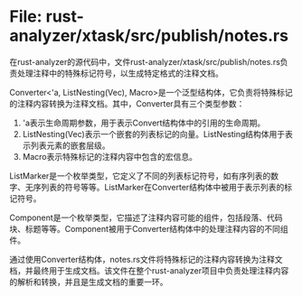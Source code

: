 # File: rust-analyzer/xtask/src/publish/notes.rs

在rust-analyzer的源代码中，文件rust-analyzer/xtask/src/publish/notes.rs负责处理注释中的特殊标记符号，以生成特定格式的注释文档。

Converter<'a, ListNesting(Vec<ListMarker>), Macro>是一个泛型结构体，它负责将特殊标记的注释内容转换为注释文档。其中，Converter具有三个类型参数：
1. 'a表示生命周期参数，用于表示Convert结构体中的引用的生命周期。
2. ListNesting(Vec<ListMarker>)表示一个嵌套的列表标记的向量。ListNesting结构体用于表示列表元素的嵌套层级。
3. Macro表示特殊标记的注释内容中包含的宏信息。

ListMarker是一个枚举类型，它定义了不同的列表标记符号，如有序列表的数字、无序列表的符号等等。ListMarker在Converter结构体中被用于表示列表的标记符号。

Component是一个枚举类型，它描述了注释内容可能的组件，包括段落、代码块、标题等等。Component被用于Converter结构体中的处理注释内容的不同组件。

通过使用Converter结构体，notes.rs文件将特殊标记的注释内容转换为注释文档，并最终用于生成文档。该文件在整个rust-analyzer项目中负责处理注释内容的解析和转换，并且是生成文档的重要一环。

